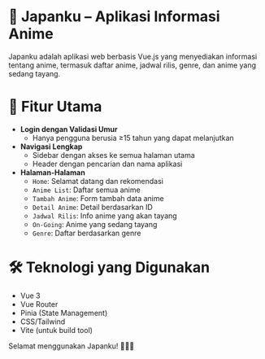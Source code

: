 # 🌸 Japanku – Aplikasi Informasi Anime

Japanku adalah aplikasi web berbasis Vue.js yang menyediakan informasi tentang anime, termasuk daftar anime, jadwal rilis, genre, dan anime yang sedang tayang.

# 🚀 Fitur Utama

- **Login dengan Validasi Umur**
  - Hanya pengguna berusia ≥15 tahun yang dapat melanjutkan
- **Navigasi Lengkap**
  - Sidebar dengan akses ke semua halaman utama
  - Header dengan pencarian dan nama aplikasi
- **Halaman-Halaman**
  - `Home`: Selamat datang dan rekomendasi
  - `Anime List`: Daftar semua anime
  - `Tambah Anime`: Form tambah data anime
  - `Detail Anime`: Detail berdasarkan ID
  - `Jadwal Rilis`: Info anime yang akan tayang
  - `On-Going`: Anime yang sedang tayang
  - `Genre`: Daftar berdasarkan genre

# 🛠 Teknologi yang Digunakan

- Vue 3
- Vue Router
- Pinia (State Management)
- CSS/Tailwind
- Vite (untuk build tool)

Selamat menggunakan Japanku! 🌸🇯🇵
